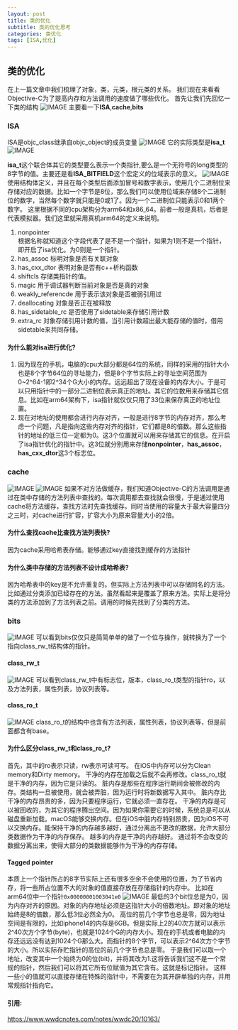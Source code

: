 ```yaml
---
layout: post
title: 类的优化
subtitle: 类的优化思考
categories: 类优化
tags: [ISA,优化]
---
```

## 类的优化
在上一篇文章中我们梳理了对象，类，元类，根元类的关系。
我们现在来看看Objective-C为了提高内存和方法调用的速度做了哪些优化。
首先让我们先回忆一下类的结构
![IMAGE](/assets/images/resources/05CAB12B5370C8DBB6C10A0D0EDB9B9E.jpg)
主要看一下**ISA**,**cache**,**bits**


### ISA
ISA是objc_class继承自objc_object的成员变量
![IMAGE](/assets/images/resources/2EEB1616B13ADD4CAC63AFF245AE0BE4.jpg)
它的实际类型是**isa_t**
![IMAGE](/assets/images/resources/1B74570C48B1E0D9A1EFB63E6E944B08.jpg)

**isa_t**这个联合体其它的类型要么表示一个类指针,要么是一个无符号的long类型的8字节的值。主要还是看**ISA_BITFIELD**这个宏定义的位域表示的意义。
![IMAGE](/assets/images/resources/149FD2EC3CAEEDDD557A438BCC6230C2.jpg)
使用结构体定义，并且在每个类型后面添加冒号和数字表示，使用几个二进制位来存储对应的数据。比如一个字节是8位，那么我们可以使用位域来存储8个二进制位的数字，当然每个数字就只能是0或1了。因为一个二进制位只能表示0和1两个数字。
这里根据不同的cpu架构分为arm64和x86_64。前者一般是真机，后者是代表模拟器。我们这里就采用真机arm64的定义来说明。
1. nonpointer  
根据名称就知道这个字段代表了是不是一个指针，如果为1则不是一个指针，即开启了isa优化。为0则是一个指针。
2. has_assoc 
标明对象是否有关联对象
3. has_cxx_dtor
表明对象是否有c++析构函数
4. shiftcls
存储类指针的值。
5. magic
用于调试器判断当前对象是否是真的对象
6. weakly_referencde
用于表示该对象是否被弱引用过
7. deallocating
对象是否正在被释放
8. has_sidetable_rc
是否使用了sidetable来存储引用计数
9. extra_rc
对象存储引用计数的值，当引用计数超出最大能存储的值时，借用sidetable来共同存储。

#### 为什么能对isa进行优化?
1. 因为现在的手机，电脑的cpu大部分都是64位的系统，同样的采用的指针大小也是8个字节64位的寻址能力，但是8个字节实际上的寻址空间范围为0~2^64-1即2^34个G大小的内存。远远超出了现在设备的内存大小。于是可以只用指针中的一部分二进制位表示真正的地址。其它的位数用来存储其它信息。比如在arm64架构下，isa指针就仅仅只用了33位来保存真正的地址位置。
2. 现在对地址的使用都会进行内存对齐，一般是进行8字节的内存对齐，那么考虑一个问题，凡是指向这些内存对齐的指针，它们都是8的倍数。那么这些指针的地址的低三位一定都为0。这3个位置就可以用来存储其它的信息。在开启了isa指针优化的指针中。这3位就分别用来存储**nonpointer**，**has_assoc**，**has_cxx_dtor**这3个标志位。

### cache
![IMAGE](/assets/images/resources/0E8BC533DE0C799E1704DA274A1CE1E1.jpg)
![IMAGE](/assets/images/resources/02C7EC6552EC0279230C5F16DE74DBF1.jpg)
如果不对方法做缓存，我们知道Objective-C的方法调用是通过在类中存储的方法列表中查找的。每次调用都去查找就会很慢，于是通过使用cache将方法缓存，查找方法时先查找缓存。同时当使用的容量大于最大容量四分之三时，对cache进行扩容，扩容大小为原来容量大小的2倍。
#### 为什么查找cache比查找方法列表快?
因为cache采用哈希表存储。能够通过key直接找到缓存的方法指针
#### 为什么类中存储的方法列表不设计成哈希表?
因为哈希表中的key是不允许重复的。但实际上方法列表中可以存储同名的方法。比如通过分类添加已经存在的方法。虽然看起来是覆盖了原来方法。实际上是将分类的方法添加到了方法列表之前。调用的时候先找到了分类的方法。


### bits
![IMAGE](/assets/images/resources/E222D01EE7870F8D4188F6485E3147C7.jpg)
可以看到bits仅仅只是简简单单的做了一个位与操作，就转换为了一个指向class_rw_t结构体的指针。
#### class_rw_t
![IMAGE](/assets/images/resources/9DA94FBEC3A2BEA0038A29C42B213DD7.jpg)
可以看到class_rw_t中有标志位，版本，class_ro_t类型的指针ro，以及方法列表，属性列表，协议列表等。

#### class_ro_t
![IMAGE](/assets/images/resources/31F7B4A804EA5AB0ADE162D3BDD52A27.jpg)
class_ro_t的结构中也含有方法列表，属性列表，协议列表等，但是前面都含有base。

#### 为什么区分**class_rw_t**和**class_ro_t**?
首先，其中的ro表示只读，rw表示可读可写。
在iOS中内存可以分为Clean memory和Dirty memory。
干净的内存在加载之后就不会再修改。class_ro_t就是干净的内存，因为它是只读的。
脏内存是那些在程序运行期间会被修改的内存。类结构一旦被使用，就会被弄脏，因为运行时将新数据写入其中。
脏内存比干净的内存昂贵的多，因为只要程序运行，它就必须一直存在。
干净的内存是可以被回收的，为其它的程序腾出空间。因为如果你需要它的时候，系统总是可以从磁盘重新加载。macOS能够交换内存。但在iOS中脏内存特别昂贵，因为iOS不可以交换内存。能保持干净的内存越多越好，通过分离出不更改的数据，允许大部分类数据作为干净的内存保存。
越多的内存是干净的内存越好。
通过将不会改变的数据分离出来，使得大部分的类数据能够作为干净的内存存储。

#### Tagged pointer
本质上一个指针所占的8字节实际上还有很多空余不会使用的位置，为了节省内存，将一些所占位置不大的对象的值直接存放在存储指针的内存中。
比如在arm64位中一个指针`0x00000001003041e0`
![IMAGE](/assets/images/resources/5275C5FBA5E7FC19BCDB1AE8F9630BF8.jpg)
最低的3个bit位总是为0，因为内存对齐的原因。对象的内存地址必须是这指针大小的倍数地址。即对象的地址始终是8的倍数，那么低3位必然全为0。
高位的前几个字节也总是零，因为地址空间是有限的，比如iphone14的内存是6GB。但是实际上2的40次方就可以表示2^40次方个字节(byte)，也就是1024个G的内存大小。现在的手机或者电脑的内存还远远没有达到1024个G那么大。而指针的8个字节，可以表示2^64次方个字节的大小。所以实际存贮指针的高位的前几个字节也总是零。
于是我们可以取一个地址，改变其中一个始终为0的位(bit)，并将其改为1.这将告诉我们这不是一个常规的指针，然后我们可以将其它所有位赋值为其它含有。这就是标记指针。
这样一些小的值就可以直接存储在特殊的指针中，不需要在为其开辟单独的内存，并用常规指针指向它。

#### 引用:
https://www.wwdcnotes.com/notes/wwdc20/10163/
